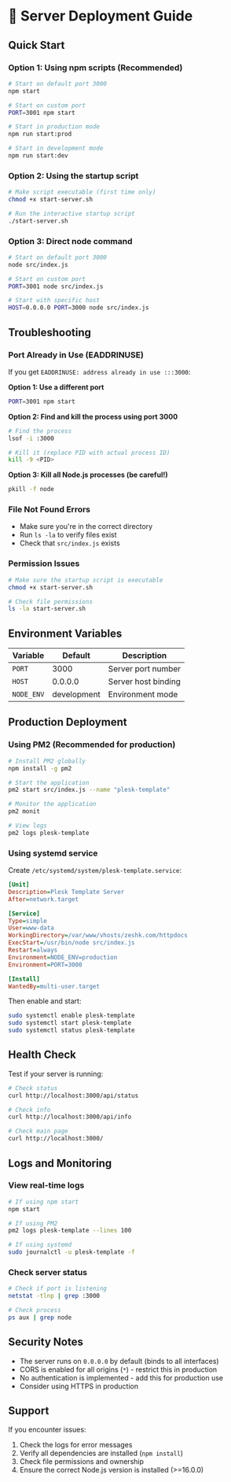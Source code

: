 # 🚀 Server Deployment Guide

## Quick Start

### Option 1: Using npm scripts (Recommended)
```bash
# Start on default port 3000
npm start

# Start on custom port
PORT=3001 npm start

# Start in production mode
npm run start:prod

# Start in development mode
npm run start:dev
```

### Option 2: Using the startup script
```bash
# Make script executable (first time only)
chmod +x start-server.sh

# Run the interactive startup script
./start-server.sh
```

### Option 3: Direct node command
```bash
# Start on default port 3000
node src/index.js

# Start on custom port
PORT=3001 node src/index.js

# Start with specific host
HOST=0.0.0.0 PORT=3000 node src/index.js
```

## Troubleshooting

### Port Already in Use (EADDRINUSE)
If you get `EADDRINUSE: address already in use :::3000`:

**Option 1: Use a different port**
```bash
PORT=3001 npm start
```

**Option 2: Find and kill the process using port 3000**
```bash
# Find the process
lsof -i :3000

# Kill it (replace PID with actual process ID)
kill -9 <PID>
```

**Option 3: Kill all Node.js processes (be careful!)**
```bash
pkill -f node
```

### File Not Found Errors
- Make sure you're in the correct directory
- Run `ls -la` to verify files exist
- Check that `src/index.js` exists

### Permission Issues
```bash
# Make sure the startup script is executable
chmod +x start-server.sh

# Check file permissions
ls -la start-server.sh
```

## Environment Variables

| Variable | Default | Description |
|----------|---------|-------------|
| `PORT` | 3000 | Server port number |
| `HOST` | 0.0.0.0 | Server host binding |
| `NODE_ENV` | development | Environment mode |

## Production Deployment

### Using PM2 (Recommended for production)
```bash
# Install PM2 globally
npm install -g pm2

# Start the application
pm2 start src/index.js --name "plesk-template"

# Monitor the application
pm2 monit

# View logs
pm2 logs plesk-template
```

### Using systemd service
Create `/etc/systemd/system/plesk-template.service`:
```ini
[Unit]
Description=Plesk Template Server
After=network.target

[Service]
Type=simple
User=www-data
WorkingDirectory=/var/www/vhosts/zeshk.com/httpdocs
ExecStart=/usr/bin/node src/index.js
Restart=always
Environment=NODE_ENV=production
Environment=PORT=3000

[Install]
WantedBy=multi-user.target
```

Then enable and start:
```bash
sudo systemctl enable plesk-template
sudo systemctl start plesk-template
sudo systemctl status plesk-template
```

## Health Check

Test if your server is running:
```bash
# Check status
curl http://localhost:3000/api/status

# Check info
curl http://localhost:3000/api/info

# Check main page
curl http://localhost:3000/
```

## Logs and Monitoring

### View real-time logs
```bash
# If using npm start
npm start

# If using PM2
pm2 logs plesk-template --lines 100

# If using systemd
sudo journalctl -u plesk-template -f
```

### Check server status
```bash
# Check if port is listening
netstat -tlnp | grep :3000

# Check process
ps aux | grep node
```

## Security Notes

- The server runs on `0.0.0.0` by default (binds to all interfaces)
- CORS is enabled for all origins (`*`) - restrict this in production
- No authentication is implemented - add this for production use
- Consider using HTTPS in production

## Support

If you encounter issues:
1. Check the logs for error messages
2. Verify all dependencies are installed (`npm install`)
3. Check file permissions and ownership
4. Ensure the correct Node.js version is installed (>=16.0.0)
